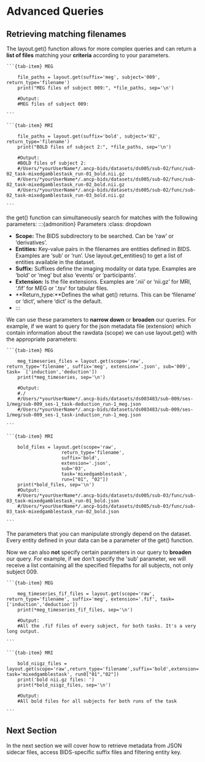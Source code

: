 # Advanced Queries

## Retrieving matching filenames

The layout.get() function allows for more complex queries and can return a **list of files** matching your **criteria** according to your parameters.


````{tab-set}
```{tab-item} MEG

    file_paths = layout.get(suffix='meg', subject='009', return_type='filename')
    print("MEG files of subject 009:", *file_paths, sep='\n')

    #Output:
    #MEG files of subject 009:

```

```{tab-item} MRI

    file_paths = layout.get(suffix='bold', subject='02', return_type='filename')
    print("BOLD files of subject 2:", *file_paths, sep='\n')

    #Output:
    #BOLD files of subject 2:
    #/Users/*yourUserName*/.ancp-bids/datasets/ds005/sub-02/func/sub-02_task-mixedgamblestask_run-01_bold.nii.gz
    #/Users/*yourUserName*/.ancp-bids/datasets/ds005/sub-02/func/sub-02_task-mixedgamblestask_run-02_bold.nii.gz
    #/Users/*yourUserName*/.ancp-bids/datasets/ds005/sub-02/func/sub-02_task-mixedgamblestask_run-03_bold.nii.gz

```
````

the get() function can simultaneously search for matches with the following parameters:
:::{admonition} Parameters
:class: dropdown
* **Scope:** The BIDS subdirectory to be searched. Can be ‘raw’ or ‘derivatives’.
* **Entities:** Key-value pairs in the filenames are entities defined in BIDS. Examples are ‘sub’ or ‘run’. Use layout.get_entities() to get a list of entities available in the dataset.
* **Suffix:** Suffixes define the imaging modality or data type. Examples are ‘bold’ or ‘meg’ but also ‘events’ or ‘participants’.
* **Extension:** Is the file extensions. Examples are ‘.nii’ or ‘nii.gz’ for MRI, ‘.fif’ for MEG or '.tsv' for tabular files.
* **Return_type:**Defines the what get() returns. This can be ‘filename’ or ‘dict’, where ‘dict’ is the default.
* :::


We can use these parameters to **narrow down** or **broaden** our queries. For example, if we want to query for the json metadata file (extension) which contain information about the rawdata (scope) we can use layout.get() with the appropriate parameters:

````{tab-set}
```{tab-item} MEG

    meg_timeseries_files = layout.get(scope='raw', return_type='filename', suffix='meg', extension='.json', sub='009', task=  ['induction','deduction'])
    print(*meg_timeseries, sep='\n')

    #Output:
    #./
    #/Users/*yourUserName*/.ancp-bids/datasets/ds003483/sub-009/ses-1/meg/sub-009_ses-1_task-deduction_run-1_meg.json
    #/Users/*yourUserName*/.ancp-bids/datasets/ds003483/sub-009/ses-1/meg/sub-009_ses-1_task-induction_run-1_meg.json

```

```{tab-item} MRI

    bold_files = layout.get(scope='raw',
                    return_type='filename',
                    suffix='bold',
                    extension='.json',
                    sub='03',
                    task='mixedgamblestask',
                    run=["01", "02"])
    print(*bold_files, sep='\n')
    #Output:
    #/Users/*yourUserName*/.ancp-bids/datasets/ds005/sub-03/func/sub-03_task-mixedgamblestask_run-01_bold.json
    #/Users/*yourUserName*/.ancp-bids/datasets/ds005/sub-03/func/sub-03_task-mixedgamblestask_run-02_bold.json

```
````

The parameters that you can manipulate strongly depend on the dataset. Every entity defined in your data can be a parameter of the get() function.

Now we can also **not** specify certain parameters in our query to **broaden** our query. For example, if we don’t specify the 'sub' parameter, we will receive a list containing all the specified filepaths for all subjects, not only subject 009.


````{tab-set}
```{tab-item} MEG

    meg_timeseries_fif_files = layout.get(scope='raw', return_type='filename', suffix='meg', extension='.fif', task=['induction','deduction'])
    print(*meg_timeseries_fif_files, sep='\n')

    #Output:
    #All the .fif files of every subject, for both tasks. It's a very long output.

```

```{tab-item} MRI

    bold_niigz_files = layout.get(scope='raw',return_type='filename',suffix='bold',extension='.nii.gz', task='mixedgamblestask', run0["01","02"])
    print('bold nii.gz files: ')
    print(*bold_niigz_files, sep='\n')

    #Output:
    #All bold files for all subjects for both runs of the task

```
````

## Next Section
In the next section we will cover how to retrieve metadata from JSON sidecar files, access BIDS-specific suffix files and filtering entity key.
    

